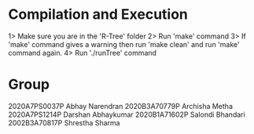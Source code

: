 # Compilation and Execution

1> Make sure you are in the 'R-Tree' folder
2> Run 'make' command
3> If 'make' command gives a warning then run 'make clean' and run 'make' command again.
4> Run './runTree' command

# Group

2020A7PS0037P Abhay Narendran
2020B3A70779P Archisha Metha
2020A7PS1214P Darshan Abhaykumar
2020B1A71602P Salondi Bhandari
2002B3A70817P Shrestha Sharma